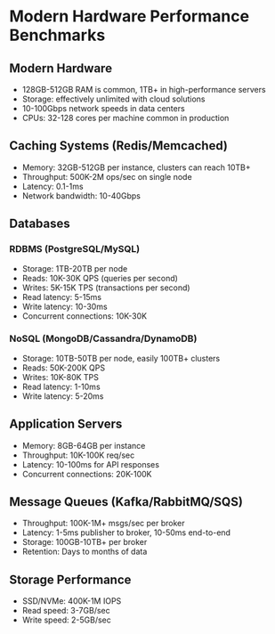 # Modern Hardware Performance Benchmarks

## Modern Hardware

- 128GB-512GB RAM is common, 1TB+ in high-performance servers
- Storage: effectively unlimited with cloud solutions
- 10-100Gbps network speeds in data centers
- CPUs: 32-128 cores per machine common in production

## Caching Systems (Redis/Memcached)

- Memory: 32GB-512GB per instance, clusters can reach 10TB+
- Throughput: 500K-2M ops/sec on single node
- Latency: 0.1-1ms
- Network bandwidth: 10-40Gbps

## Databases

### RDBMS (PostgreSQL/MySQL)

- Storage: 1TB-20TB per node
- Reads: 10K-30K QPS (queries per second)
- Writes: 5K-15K TPS (transactions per second)
- Read latency: 5-15ms
- Write latency: 10-30ms
- Concurrent connections: 10K-30K

### NoSQL (MongoDB/Cassandra/DynamoDB)

- Storage: 10TB-50TB per node, easily 100TB+ clusters
- Reads: 50K-200K QPS
- Writes: 10K-80K TPS
- Read latency: 1-10ms
- Write latency: 5-20ms

## Application Servers

- Memory: 8GB-64GB per instance
- Throughput: 10K-100K req/sec
- Latency: 10-100ms for API responses
- Concurrent connections: 20K-100K

## Message Queues (Kafka/RabbitMQ/SQS)

- Throughput: 100K-1M+ msgs/sec per broker
- Latency: 1-5ms publisher to broker, 10-50ms end-to-end
- Storage: 100GB-10TB+ per broker
- Retention: Days to months of data

## Storage Performance

- SSD/NVMe: 400K-1M IOPS
- Read speed: 3-7GB/sec
- Write speed: 2-5GB/sec
